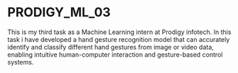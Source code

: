 # PRODIGY_ML_03
This is my third task as a Machine Learning intern at Prodigy infotech. In this task i have developed a hand gesture recognition model that can accurately identify and classify different hand gestures from image or video data, enabling intuitive human-computer interaction and gesture-based control systems.
